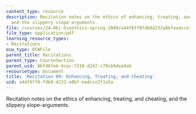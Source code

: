 ```yaml
---
content_type: resource
description: Recitation notes on the ethics of enhancing, treating, and cheating,
  and the slippery slope-arguments.
file: /courses/24-06j-bioethics-spring-2009/a44f6ff0fdb04232a8bfeadcce3f1a5a_MIT24_06Js09_rec09.pdf
file_type: application/pdf
learning_resource_types:
- Recitations
ocw_type: OCWFile
parent_title: Recitations
parent_type: CourseSection
parent_uid: 0bfd6feb-4cec-7318-d247-c79cb0dea4a6
resourcetype: Document
title: 'Recitation 09: Enhancing, Treating, and Cheating'
uid: a44f6ff0-fdb0-4232-a8bf-eadcce3f1a5a
---
```

Recitation notes on the ethics of enhancing, treating, and cheating, and the slippery slope-arguments.

